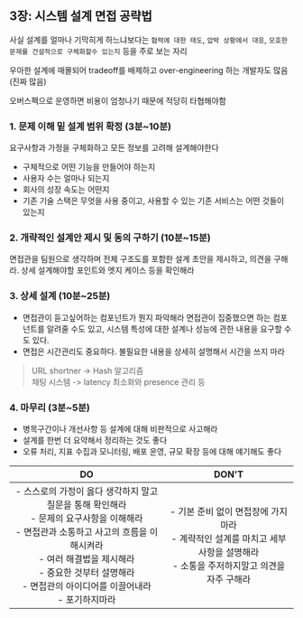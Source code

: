 ## 3장: 시스템 설계 면접 공략법

사실 설계를 얼마나 기막히게 하느냐보다는 `협력에 대한 태도`, `압박 상황에서 대응`, `모호한 문제를 건설적으로 구체화할수 있는지` 등을 주로 보는 자리

우아한 설계에 매몰되어 tradeoff를 배제하고 over-engineering 하는 개발자도 많음(진짜 많음)

오버스펙으로 운영하면 비용이 엄청나기 때문에 적당히 타협해야함

### 1. 문제 이해 밑 설계 범위 확정 (3분~10분)

요구사항과 가정을 구체화하고 모든 정보를 고려해 설계해야한다

- 구체적으로 어떤 기능을 만들어야 하는지
- 사용자 수는 얼마나 되는지
- 회사의 성장 속도는 어떤지
- 기존 기술 스택은 무엇을 사용 중이고, 사용할 수 있는 기존 서비스는 어떤 것들이 있는지

### 2. 개략적인 설계안 제시 및 동의 구하기 (10분~15분)

면접관을 팀원으로 생각하며 전체 구조도를 포함한 설계 초안을 제시하고, 의견을 구해라.
상세 설계해야할 포인트와 엣지 케이스 등을 확인해라

### 3. 상세 설계 (10분~25분)

- 면접관이 듣고싶어하는 컴포넌트가 뭔지 파악해라
  면접관이 집중했으면 하는 컴포넌트를 알려줄 수도 있고, 시스템 특성에 대한 설계나 성능에 관한 내용을 요구할 수도 있다.
- 면접은 시간관리도 중요하다. 불필요한 내용을 상세히 설명해서 시간을 쓰지 마라

> URL shortner -> Hash 알고리즘<br>
> 채팅 시스템 -> latency 최소화와 presence 관리 등

### 4. 마무리 (3분~5분)

- 병목구간이나 개선사항 등 설계에 대해 비판적으로 사고해라
- 설계를 한번 더 요약해서 정리하는 것도 좋다
- 오류 처리, 지표 수집과 모니터링, 배포 운영, 규모 확장 등에 대해 얘기해도 좋다

|                                                                                                                               DO                                                                                                                                |                                                               DON'T                                                                |
| :-------------------------------------------------------------------------------------------------------------------------------------------------------------------------------------------------------------------------------------------------------------: | :--------------------------------------------------------------------------------------------------------------------------------: |
| - 스스로의 가정이 옳다 생각하지 말고 질문을 통해 확인해라<br> - 문제의 요구사항을 이해해라<br> - 면접관과 소통하고 사고의 흐름을 이해시켜라<br> - 여러 해결법을 제시해라 <br> - 중요한 것부터 설명해라<br> - 면접관의 아이디어를 이끌어내라 <br> - 포기하지마라 | - 기본 준비 없이 면접장에 가지 마라 <br> - 계략적인 설계를 마치고 세부사항을 설명해라<br> - 소통을 주저하지말고 의견을 자주 구해라 |
